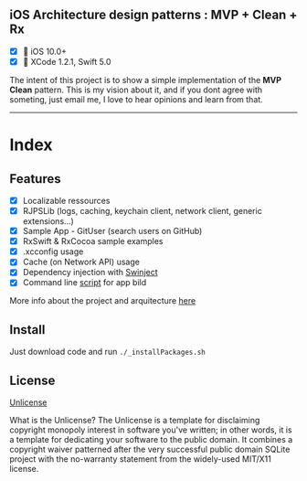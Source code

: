 iOS Architecture design patterns : MVP + Clean + Rx
-----

- [x] 📱  iOS 10.0+
- [x] 🔨  XCode 1.2.1, Swift 5.0

The intent of this project is to show a simple implementation of the __MVP Clean__ pattern. This is my vision about it, and if you dont agree with someting, just email me, I love to hear opinions and learn from that.

------
# Index

## Features
- [x] Localizable ressources
- [x] RJPSLib (logs, caching, keychain client, network client, generic extensions...)
- [x] Sample App - GitUser (search users on GitHub)
- [x] RxSwift & RxCocoa sample examples
- [x] .xcconfig usage
- [x] Cache (on Network API) usage
- [x] Dependency injection with [Swinject](https://github.com/Swinject/Swinject)
- [x] Command line [script](https://github.com/ricardopsantos/RJPS_MVPCleanRx/blob/master/_iOSGenericCompile.sh) for app bild 
 
 More info about the project and arquitecture [here](https://github.com/ricardopsantos/RJPS_MVPCleanRx/tree/master/Docs)
 
## Install

Just download code and run ```./_installPackages.sh```

## License

[Unlicense](http://unlicense.org)

What is the Unlicense?
The Unlicense is a template for disclaiming copyright monopoly interest in software you've written; in other words, it is a template for dedicating your software to the public domain. It combines a copyright waiver patterned after the very successful public domain SQLite project with the no-warranty statement from the widely-used MIT/X11 license.
